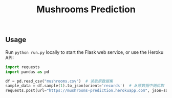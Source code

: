 <div align="center">
  <h1>Mushrooms Prediction</h1>
</div>

<br />

## Usage

Run `python run.py` locally to start the Flask web service, or use the Heroku API:

```python
import requests
import pandas as pd

df = pd.read_csv("mushrooms.csv")  # 读取原数据集
sample_data = df.sample(1).to_json(orient='records')  # 从原数据中随机取 1 条用于测试推理，并处理成 JSON 类型
requests.post(url="https://mushrooms-prediction.herokuapp.com", json=sample_data).content  # 建立 POST 请求，并发送数据请求
```